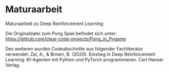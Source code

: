 # Maturaarbeit
Maturaarbeit zu Deep Reinforcement Learning

Die Originaldatei zum Pong Spiel befindet sich unter: https://github.com/clear-code-projects/Pong_in_Pygame 

Des weiteren wurden Codeabschnitte aus folgender Fachliteratur verwendet:
Zai, A., & Brown, B. (2020). Einstieg in Deep Reinforcement Learning: KI-Agenten mit Python und PyTorch programmieren. Carl Hanser Verlag.



